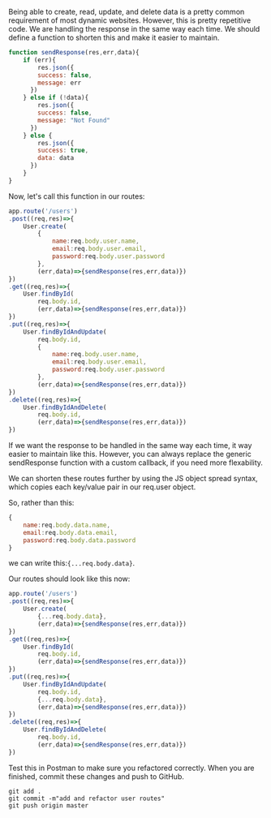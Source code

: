 Being able to create, read, update, and delete data is a pretty common requirement of most dynamic websites. However, this is pretty repetitive code. We are handling the response in the same way each time. We should define a function to shorten this and make it easier to maintain.

```javascript
function sendResponse(res,err,data){
	if (err){
		res.json({
	    success: false,
	    message: err
	  })
	} else if (!data){
		res.json({
	    success: false,
	    message: "Not Found"
	  })
	} else {
		res.json({
	    success: true,
	    data: data
	  })
	}
}
```

Now, let's call this function in our routes:

```javascript
app.route('/users')
.post((req,res)=>{
	User.create(
		{
			name:req.body.user.name,
			email:req.body.user.email,
			password:req.body.user.password
		},
		(err,data)=>{sendResponse(res,err,data)})
})
.get((req,res)=>{
	User.findById(
		req.body.id,
		(err,data)=>{sendResponse(res,err,data)})
})
.put((req,res)=>{
	User.findByIdAndUpdate(
		req.body.id,
		{	
			name:req.body.user.name,
			email:req.body.user.email,
			password:req.body.user.password
		},
		(err,data)=>{sendResponse(res,err,data)})
})
.delete((req,res)=>{
	User.findByIdAndDelete(
		req.body.id,
		(err,data)=>{sendResponse(res,err,data)})
})
```

If we want the response to be handled in the same way each time, it way easier to maintain like this. However, you can always replace the generic sendResponse function with a custom callback, if you need more flexability.

We can shorten these routes further by using the JS object spread syntax, which copies each key/value pair in our req.user object.

So, rather than this:

```javascript
{
	name:req.body.data.name,
	email:req.body.data.email,
	password:req.body.data.password
}
```

we can write this:`{...req.body.data}`.

Our routes should look like this now:

```javascript
app.route('/users')
.post((req,res)=>{
	User.create(
		{...req.body.data},
		(err,data)=>{sendResponse(res,err,data)})
})
.get((req,res)=>{
	User.findById(
		req.body.id,
		(err,data)=>{sendResponse(res,err,data)})
})
.put((req,res)=>{
	User.findByIdAndUpdate(
		req.body.id,
		{...req.body.data},
		(err,data)=>{sendResponse(res,err,data)})
})
.delete((req,res)=>{
	User.findByIdAndDelete(
		req.body.id,
		(err,data)=>{sendResponse(res,err,data)})
})
```

Test this in Postman to make sure you refactored correctly. When you are finished, commit these changes and push to GitHub.

```console
git add .
git commit -m"add and refactor user routes"
git push origin master
```